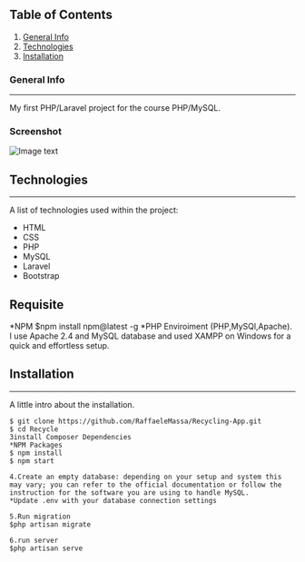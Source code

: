 
## Table of Contents
1. [General Info](#general-info)
2. [Technologies](#technologies)
3. [Installation](#installation)

### General Info
***
My first PHP/Laravel project for the course PHP/MySQL.
### Screenshot
![Image text](https://ibb.co/0YsyNbB)
## Technologies
***
A list of technologies used within the project:
* HTML
* CSS
* PHP
* MySQL
* Laravel
* Bootstrap
## Requisite
*NPM
$npm install npm@latest -g
*PHP Enviroiment (PHP,MySQl,Apache). I use Apache 2.4 and MySQL database and   used XAMPP on Windows for a quick and effortless setup.
## Installation
***
A little intro about the installation.
```
$ git clone https://github.com/RaffaeleMassa/Recycling-App.git
$ cd Recycle
3install Composer Dependencies
*NPM Packages
$ npm install
$ npm start

4.Create an empty database: depending on your setup and system this may vary; you can refer to the official documentation or follow the instruction for the software you are using to handle MySQL.
*Update .env with your database connection settings

5.Run migration
$php artisan migrate

6.run server
$php artisan serve


